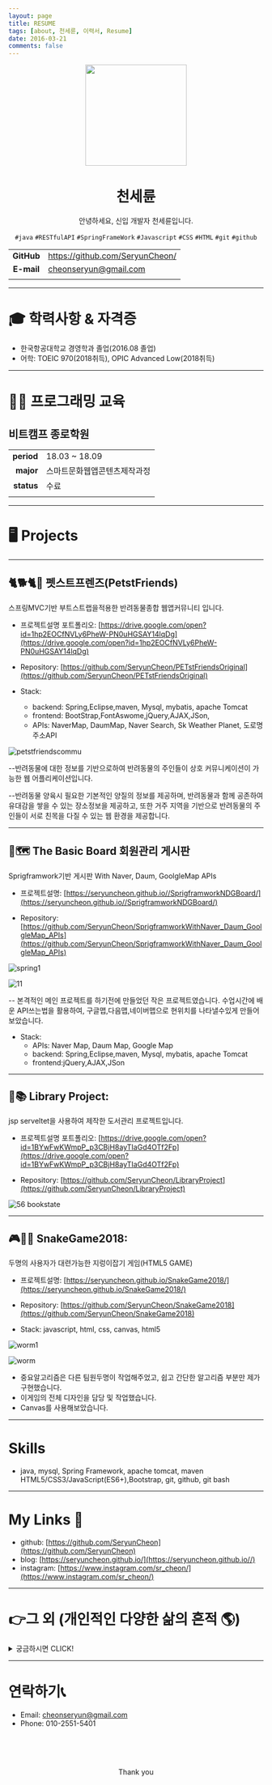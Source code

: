 ```yaml
---
layout: page
title: RESUME
tags: [about, 천세륜, 이력서, Resume]
date: 2016-03-21
comments: false
---
```


<p align="center">
  <img width="200" src="https://user-images.githubusercontent.com/30023840/52528714-45881a00-2d28-11e9-94b2-0e00fac507cc.JPG">
</p>


<div align="center">
 <h1 align="center">천세륜</h1>
<p align="center">안녕하세요, 신입 개발자 천세륜입니다.</p>

`#java` `#RESTfulAPI` `#SpringFrameWork` `#Javascript` `#CSS` `#HTML` `#git` `#github`
</div>


|            |                              |
| :--------: | ---------------------------- |
| **GitHub** | https://github.com/SeryunCheon/  |
| **E-mail** | cheonseryun@gmail.com            |
|            |                              |

---

# 🎓 학력사항 & 자격증 
- 한국항공대학교 경영학과 졸업(2016.08 졸업)
- 어학: TOEIC 970(2018취득), OPIC Advanced Low(2018취득)

---


# 👩‍💻 프로그래밍 교육

## 비트캠프 종로학원

|            |                    |
| ---------: | ------------------ |
| **period** |18.03 ~ 18.09|
| **major**  |  스마트문화웹앱콘텐츠제작과정|
| **status** | 수료                 |
|            |                    |


---
# 🖥️ Projects
- - -

## 🐈🐕🐈🐇 펫스트프렌즈(PetstFriends)
스프링MVC기반 부트스트랩을적용한 반려동물종합 웹앱커뮤니티 입니다.

- 프로젝트설명 포트폴리오: [https://drive.google.com/open?id=1hp2EOCfNVLy6PheW-PN0uHGSAY14lqDg](https://drive.google.com/open?id=1hp2EOCfNVLy6PheW-PN0uHGSAY14lqDg)

- Repository: [https://github.com/SeryunCheon/PETstFriendsOriginal](https://github.com/SeryunCheon/PETstFriendsOriginal)

- Stack:
  - backend: Spring,Eclipse,maven, Mysql, mybatis, apache Tomcat
  - frontend: BootStrap,FontAswome,jQuery,AJAX,JSon,
  - APIs: NaverMap, DaumMap, Naver Search, Sk Weather Planet, 도로명주소API

![petstfriendscommu](https://user-images.githubusercontent.com/30023840/51994071-631cde80-24f3-11e9-9667-5c47b3b476c9.png)



--반려동물에 대한 정보를 기반으로하여 반려동물의 주인들이 상호 커뮤니케이션이 가능한 웹 어플리케이션입니다.

--반려동물 양육시 필요한 기본적인 양질의 정보를 제공하며, 반려동물과 함께 공존하여 유대감을 쌓을 수 있는 장소정보을 제공하고, 또한 거주 지역을 기반으로 반려동물의 주인들이 서로 친목을 다질 수 있는 웹 환경을 제공합니다.



- - -

## 🌿🗺️ The Basic Board 회원관리 게시판
Sprigframwork기반 게시판 With Naver, Daum, GoolgleMap APIs

- 프로젝트설명: [https://seryuncheon.github.io//SprigframworkNDGBoard/](https://seryuncheon.github.io//SprigframworkNDGBoard/)

- Repository: [https://github.com/SeryunCheon/SprigframworkWithNaver_Daum_GoolgleMap_APIs](https://github.com/SeryunCheon/SprigframworkWithNaver_Daum_GoolgleMap_APIs)

![spring1](https://user-images.githubusercontent.com/30023840/52528869-03f96e00-2d2c-11e9-9af3-9fcf386de6cc.jpg)


![11](https://user-images.githubusercontent.com/30023840/51996460-1f78a380-24f8-11e9-9228-f6928599b3bc.jpg)

-- 본격적인 메인 프로젝트를 하기전에 만들었던 작은 프로젝트였습니다. 수업시간에 배운 API쓰는법을 활용하여, 구글맵,다음맵,네이버맵으로 현위치를 나타낼수있게 만들어 보았습니다.


- Stack:
  - APIs: Naver Map, Daum Map, Google Map
  - backend: Spring,Eclipse,maven, Mysql, mybatis, apache Tomcat
  - frontend:jQuery,AJAX,JSon

- - -



## 📖📚 Library Project:
 jsp serveltet을 사용하여 제작한 도서관리 프로젝트입니다.

- 프로젝트설명 포트폴리오: [https://drive.google.com/open?id=1BYwFwKWmpP_p3CBjH8ayTIaGd4OTf2Fp](https://drive.google.com/open?id=1BYwFwKWmpP_p3CBjH8ayTIaGd4OTf2Fp)

- Repository: [https://github.com/SeryunCheon/LibraryProject](https://github.com/SeryunCheon/LibraryProject)


![56 _bookstate_](https://user-images.githubusercontent.com/30023840/51997833-dece5980-24fa-11e9-9f03-b2c6cc8fc0aa.PNG)

- - -

## 🎮🐍🐛 SnakeGame2018:
두명의 사용자가 대련가능한 지렁이잡기 게임(HTML5 GAME)

- 프로젝트설명: [https://seryuncheon.github.io/SnakeGame2018/](https://seryuncheon.github.io/SnakeGame2018/)

- Repository: [https://github.com/SeryunCheon/SnakeGame2018](https://github.com/SeryunCheon/SnakeGame2018)

- Stack: javascript, html, css, canvas, html5


![worm1](https://user-images.githubusercontent.com/30023840/51994559-65336d00-24f4-11e9-8028-016363a0dbf6.jpg)

![worm](https://user-images.githubusercontent.com/30023840/52529025-de6d6400-2d2d-11e9-8768-edd077f8e78d.jpg)

- 중요알고리즘은 다른 팀원두명이 작업해주었고, 쉽고 간단한 알고리즘 부분만 제가 구현했습니다.
- 이게임의 전체 디자인을 담당 및 작업했습니다.
- Canvas를 사용해보았습니다.







---


# Skills

-  java, mysql, Spring Framework, apache tomcat, maven HTML5/CSS3/JavaScript(ES6+),Bootstrap, git, github, git bash


---

# My Links 🔗

- github: [https://github.com/SeryunCheon](https://github.com/SeryunCheon)
- blog: [https://seryuncheon.github.io/](https://seryuncheon.github.io//)
- instagram: [https://www.instagram.com/sr_cheon/](https://www.instagram.com/sr_cheon/)

- - -


# 👉그 외 (개인적인 다양한 삶의 흔적 🌎)
<details>
<summary>궁금하시면 CLICK!</summary>
<div markdown="1">
<div align="center">
<h1 align="center">직접 경험하고, 공부하고, 탐험하기 좋아하는 전형적인 ENFP성격의 소유자</h1>

</div>

<p align="center">더욱 자세히 알고싶으면 아래의 링크를 클릭하세요:
<a href="https://drive.google.com/open?id=1fSWnZgDbUmFb86MgGNiiLX6G8TkqOhiI">개발자가되기전의 천세륜 포트폴리오 👍</a></p>


- 2010~이디야, 투썸플레이스, 브래드웍스, 캐나다 현지카페 및 다수의 카페에서 바리스타 아르바이트.

- 뿐만 아니라 헬스장, 워터파크, 학교 강의지원실 등 다양한 아르바이트 경험으로 입증 할 수 있는 근성, 책임감, 사교성, 협동성!

- 2013-14'캐나다 벤쿠버의 Thierry에서 1년간 워킹홀리데이(그만둘 때 쯤엔 아침쉬프트의 헤드 바리스타)

- 2015' 직접기획한 기획서와 상품으로 핀란드 헬싱키 플리마켓 참여(최종 2등 창조상 수상by동원 글로벌 익스플로러)

- 2016' Merchandising을 배우기위해 MD양성과정을 수료( 최우수기획서 수상by여성경제인 협회)

- 2012-13'마케팅을 배우고 싶어 참여한 대외활동에서 소정의 성과를 거둠(3번의 프로젝트 수상, 수료시 최우수팀상 수상 by 코웨이 그린메이커)




</div>
</details>

- - -

# 연락하기📞
- Email: cheonseryun@gmail.com
- Phone: 010-2551-5401


<br><br><br>
<div align="center">

Thank you

</div>